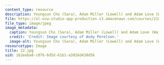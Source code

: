 ```yaml
---
content_type: resource
description: Youngsun Cho (Sara), Adam Miller (Lowell) and Adam Love (Waiter).
file: https://ol-ocw-studio-app-production.s3.amazonaws.com/courses/21m-873-theater-arts-topics-fall-2004-january-iap-2005/162eeba8c0766d5d61b1a3926d438d56_22.jpg
file_type: image/jpeg
image_metadata:
  caption: Youngsun Cho (Sara), Adam Miller (Lowell) and Adam Love (Waiter).
  credit: 'Credit: Image courtesy of Andy Perelson.'
  image-alt: Youngsun Cho (Sara), Adam Miller (Lowell) and Adam Love (Waiter).
resourcetype: Image
title: 22.jpg
uid: 162eeba8-c076-6d5d-61b1-a3926d438d56
---
```

